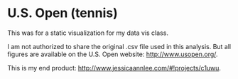 U.S. Open (tennis)
======

This was for a static visualization for my data vis class. 

I am not authorized to share the original .csv file used in this analysis. But all figures are available on the U.S. Open website: http://www.usopen.org/.

This is my end product: http://www.jessicaannlee.com/#!projects/c1uwu.

